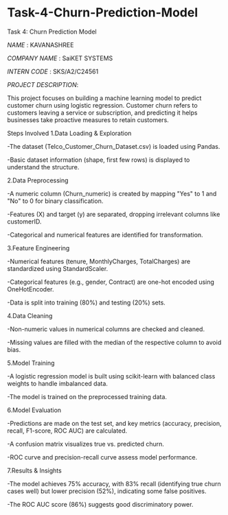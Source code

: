 # Task-4-Churn-Prediction-Model
Task 4: Churn Prediction Model

*NAME* : KAVANASHREE

*COMPANY NAME* : SaiKET SYSTEMS

*INTERN CODE* : SKS/A2/C24561

*PROJECT DESCRIPTION*: 

This project focuses on building a machine learning model to predict customer churn using logistic regression. Customer churn refers to customers leaving a service or subscription, and predicting it helps businesses take proactive measures to retain customers.

Steps Involved
1.Data Loading & Exploration

-The dataset (Telco_Customer_Churn_Dataset.csv) is loaded using Pandas.

-Basic dataset information (shape, first few rows) is displayed to understand the structure.

2.Data Preprocessing

-A numeric column (Churn_numeric) is created by mapping "Yes" to 1 and "No" to 0 for binary classification.

-Features (X) and target (y) are separated, dropping irrelevant columns like customerID.

-Categorical and numerical features are identified for transformation.

3.Feature Engineering

-Numerical features (tenure, MonthlyCharges, TotalCharges) are standardized using StandardScaler.

-Categorical features (e.g., gender, Contract) are one-hot encoded using OneHotEncoder.

-Data is split into training (80%) and testing (20%) sets.

4.Data Cleaning

-Non-numeric values in numerical columns are checked and cleaned.

-Missing values are filled with the median of the respective column to avoid bias.

5.Model Training

-A logistic regression model is built using scikit-learn with balanced class weights to handle imbalanced data.

-The model is trained on the preprocessed training data.

6.Model Evaluation

-Predictions are made on the test set, and key metrics (accuracy, precision, recall, F1-score, ROC AUC) are calculated.

-A confusion matrix visualizes true vs. predicted churn.

-ROC curve and precision-recall curve assess model performance.

7.Results & Insights

-The model achieves 75% accuracy, with 83% recall (identifying true churn cases well) but lower precision (52%), indicating some false positives.

-The ROC AUC score (86%) suggests good discriminatory power.
